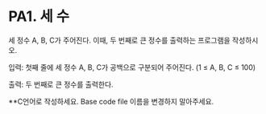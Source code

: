 # PA1. 세 수

세 정수 A, B, C가 주어진다. 이때, 두 번째로 큰 정수를 출력하는 프로그램을 작성하시오.

입력: 첫째 줄에 세 정수 A, B, C가 공백으로 구분되어 주어진다. (1 ≤ A, B, C ≤ 100)

출력: 두 번째로 큰 정수를 출력한다.



**C언어로 작성하세요. Base code file 이름을 변경하지 말아주세요.
